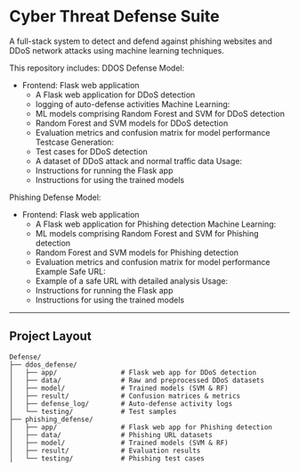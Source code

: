 # Cyber Threat Defense Suite

A full-stack system to detect and defend against phishing websites and DDoS network attacks using machine learning techniques.

This repository includes:
DDOS Defense Model:
- Frontend: Flask web application
  - A Flask web application for DDoS detection
  - logging of auto-defense activities
Machine Learning:
  - ML models comprising Random Forest and SVM for DDoS detection
  - Random Forest and SVM models for DDoS detection
  - Evaluation metrics and confusion matrix for model performance
Testcase Generation:
  - Test cases for DDoS detection
  - A dataset of DDoS attack and normal traffic data
Usage:
  - Instructions for running the Flask app
  - Instructions for using the trained models


Phishing Defense Model:
- Frontend: Flask web application
  - A Flask web application for Phishing detection
Machine Learning:
  - ML models comprising Random Forest and SVM for Phishing detection
  - Random Forest and SVM models for Phishing detection
  - Evaluation metrics and confusion matrix for model performance
Example Safe URL:
  - Example of a safe URL with detailed analysis
Usage:
  - Instructions for running the Flask app
  - Instructions for using the trained models
---

## Project Layout

```
Defense/
├── ddos_defense/
│   ├── app/                # Flask web app for DDoS detection
│   ├── data/               # Raw and preprocessed DDoS datasets
│   ├── model/              # Trained models (SVM & RF)
│   ├── result/             # Confusion matrices & metrics
│   ├── defense_log/        # Auto-defense activity logs
│   └── testing/            # Test samples
├── phishing_defense/
│   ├── app/                # Flask web app for Phishing detection
│   ├── data/               # Phishing URL datasets
│   ├── model/              # Trained models (SVM & RF)
│   ├── result/             # Evaluation results
│   └── testing/            # Phishing test cases
```

